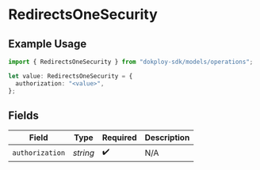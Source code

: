 # RedirectsOneSecurity

## Example Usage

```typescript
import { RedirectsOneSecurity } from "dokploy-sdk/models/operations";

let value: RedirectsOneSecurity = {
  authorization: "<value>",
};
```

## Fields

| Field              | Type               | Required           | Description        |
| ------------------ | ------------------ | ------------------ | ------------------ |
| `authorization`    | *string*           | :heavy_check_mark: | N/A                |